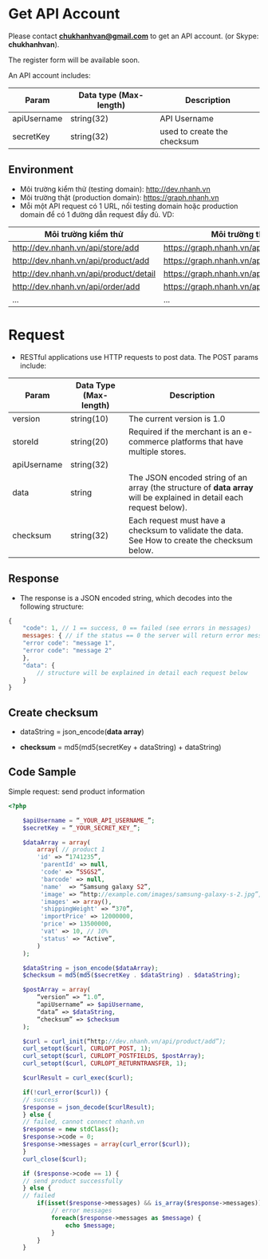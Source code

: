 # Get API Account

Please contact **chukhanhvan@gmail.com** to get an API account.
    (or Skype: **chukhanhvan**).

The register form will be available soon.

An API account includes:

Param | Data type (Max-length) | Description
------| -----------------------|------------
apiUsername | string(32) | API Username
secretKey | string(32) | used to create the checksum

## Environment
- Môi trường kiểm thử (testing domain): http://dev.nhanh.vn
- Môi trường thật (production domain): https://graph.nhanh.vn
- Mỗi một API request có 1 URL, nối testing domain hoặc production domain để có 1 đường dẫn request đầy đủ. VD:
 
Môi trường kiểm thử | Môi trường thật
---- | ------------
http://dev.nhanh.vn/api/store/add|https://graph.nhanh.vn/api/store/add
http://dev.nhanh.vn/api/product/add|https://graph.nhanh.vn/api/product/add
http://dev.nhanh.vn/api/product/detail | https://graph.nhanh.vn/api/product/detail
http://dev.nhanh.vn/api/order/add|https://graph.nhanh.vn/api/order/add
... | ...

# Request
- RESTful applications use HTTP requests to post data. The POST params include:

Param | Data Type (Max-length) | Description
-------- | ----------- | ---------
version | string(10) | The current version is 1.0
storeId | string(20) | Required if the merchant is an e-commerce platforms that have multiple stores.
apiUsername | string(32) | <p></p>
data | string | The JSON encoded string of an array (the structure of **data array** will be explained in detail each request below).
checksum | string(32) | Each request must have a checksum to validate the data. See How to create the checksum below.

## Response
- The response is a JSON encoded string, which decodes into the following structure:
```js
{
	"code": 1, // 1 == success, 0 == failed (see errors in messages)
	messages: { // if the status == 0 the server will return error messages
	"error code": "message 1",
	"error code": "message 2"
	},
	"data": {
		// structure will be explained in detail each request below
	}
}
```

## Create checksum
- dataString  = json_encode(**data array**)

- **checksum** = md5(md5(secretKey + dataString) + dataString)
 
## Code Sample
Simple request: send product information
```php
<?php

	$apiUsername = “_YOUR_API_USERNAME_”;
	$secretKey = “_YOUR_SECRET_KEY_”;

	$dataArray = array(
		array( // product 1
		'id' => “1741235”,
   		 'parentId' => null,
   		 'code' => “SSGS2”,
   		 'barcode' => null,
   		 'name'  => “Samsung galaxy S2”,
   		 'image' => “http://example.com/images/samsung-galaxy-s-2.jpg”,
   		 'images' => array(),
   		 'shippingWeight' => “370”,
   		 'importPrice' => 12000000,
   		 'price' => 13500000,
   		 'vat' => 10, // 10%
   		 'status' => “Active”,
		)
	);

	$dataString = json_encode($dataArray);
	$checksum = md5(md5($secretKey . $dataString) . $dataString);

	$postArray = array(
		“version” => “1.0”,
		“apiUsername” => $apiUsername,
		“data” => $dataString,
		“checksum” => $checksum
	);

	$curl = curl_init(“http://dev.nhanh.vn/api/product/add”);
	curl_setopt($curl, CURLOPT_POST, 1);
	curl_setopt($curl, CURLOPT_POSTFIELDS, $postArray);
	curl_setopt($curl, CURLOPT_RETURNTRANSFER, 1);

	$curlResult = curl_exec($curl);

	if(!curl_error($curl)) {
	// success
	$response = json_decode($curlResult);
	} else {
	// failed, cannot connect nhanh.vn
	$response = new stdClass();
	$response->code = 0;
	$response->messages = array(curl_error($curl));
	}
	curl_close($curl);

	if ($response->code == 1) {
	// send product successfully
	} else {
	// failed
		if(isset($response->messages) && is_array($response->messages)) {
			// error messages
			foreach($response->messages as $message) {
				echo $message;
			}
		}
	}

```